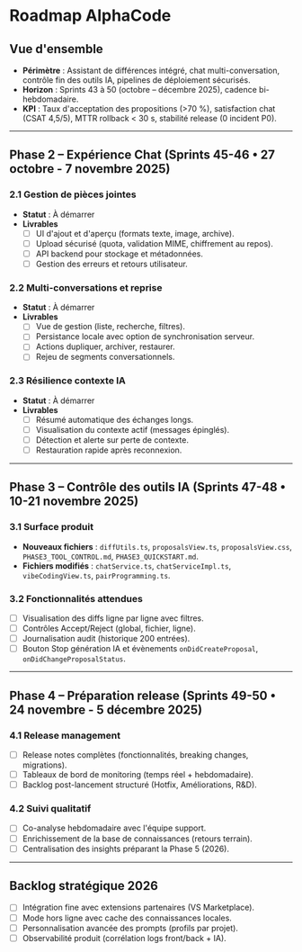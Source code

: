 # Roadmap AlphaCode

## Vue d'ensemble
- **Périmètre** : Assistant de différences intégré, chat multi-conversation, contrôle fin des outils IA, pipelines de déploiement sécurisés.
- **Horizon** : Sprints 43 à 50 (octobre – décembre 2025), cadence bi-hebdomadaire.
- **KPI** : Taux d'acceptation des propositions (>70 %), satisfaction chat (CSAT 4,5/5), MTTR rollback < 30 s, stabilité release (0 incident P0).

---

## Phase 2 – Expérience Chat (Sprints 45-46 • 27 octobre - 7 novembre 2025)

### 2.1 Gestion de pièces jointes
- **Statut** : À démarrer
- **Livrables**
  - [ ] UI d'ajout et d'aperçu (formats texte, image, archive).
  - [ ] Upload sécurisé (quota, validation MIME, chiffrement au repos).
  - [ ] API backend pour stockage et métadonnées.
  - [ ] Gestion des erreurs et retours utilisateur.

### 2.2 Multi-conversations et reprise
- **Statut** : À démarrer
- **Livrables**
  - [ ] Vue de gestion (liste, recherche, filtres).
  - [ ] Persistance locale avec option de synchronisation serveur.
  - [ ] Actions dupliquer, archiver, restaurer.
  - [ ] Rejeu de segments conversationnels.

### 2.3 Résilience contexte IA
- **Statut** : À démarrer
- **Livrables**
  - [ ] Résumé automatique des échanges longs.
  - [ ] Visualisation du contexte actif (messages épinglés).
  - [ ] Détection et alerte sur perte de contexte.
  - [ ] Restauration rapide après reconnexion.

---

## Phase 3 – Contrôle des outils IA (Sprints 47-48 • 10-21 novembre 2025)

### 3.1 Surface produit
- **Nouveaux fichiers** : `diffUtils.ts`, `proposalsView.ts`, `proposalsView.css`, `PHASE3_TOOL_CONTROL.md`, `PHASE3_QUICKSTART.md`.
- **Fichiers modifiés** : `chatService.ts`, `chatServiceImpl.ts`, `vibeCodingView.ts`, `pairProgramming.ts`.

### 3.2 Fonctionnalités attendues
- [ ] Visualisation des diffs ligne par ligne avec filtres.
- [ ] Contrôles Accept/Reject (global, fichier, ligne).
- [ ] Journalisation audit (historique 200 entrées).
- [ ] Bouton Stop génération IA et évènements `onDidCreateProposal`, `onDidChangeProposalStatus`.

---

## Phase 4 – Préparation release (Sprints 49-50 • 24 novembre - 5 décembre 2025)

### 4.1 Release management
- [ ] Release notes complètes (fonctionnalités, breaking changes, migrations).
- [ ] Tableaux de bord de monitoring (temps réel + hebdomadaire).
- [ ] Backlog post-lancement structuré (Hotfix, Améliorations, R&D).

### 4.2 Suivi qualitatif
- [ ] Co-analyse hebdomadaire avec l'équipe support.
- [ ] Enrichissement de la base de connaissances (retours terrain).
- [ ] Centralisation des insights préparant la Phase 5 (2026).

---

## Backlog stratégique 2026
- [ ] Intégration fine avec extensions partenaires (VS Marketplace).
- [ ] Mode hors ligne avec cache des connaissances locales.
- [ ] Personnalisation avancée des prompts (profils par projet).
- [ ] Observabilité produit (corrélation logs front/back + IA).
